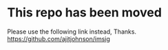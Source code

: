 # This repo has been moved
Please use the following link instead, Thanks.
https://github.com/ajitjohnson/imsig
